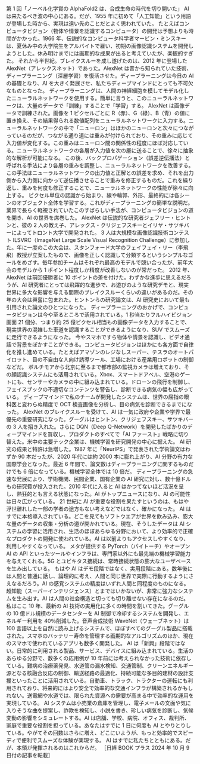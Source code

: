 ###

第 1 回「ノーベル化学賞の AlphaFold2 は、合成生命の時代を切り開いた」
AI は来たるべき波の中心にある。だが、1955 年に初めて「人工知能」という用語が登場した時から、実現は遠い先のことだとよく思われていた。
たとえばコンピュータビジョン（物体や情景を認識するコンピュータ）の開発は予想よりも時間がかかった。1966 年、伝説的なコンピュータ科学者マービン・ミンスキーは、夏休み中の大学院生をアルバイトで雇い、初期の画像認識システムを開発しようとした。休み明けまでには画期的な成果が出ると考えていたが、楽観的すぎた。
それから半世紀。ブレイクスルーを成し遂げたのは、2012 年に登場した AlexNet（アレックスネット）であった。AlexNet は昔から知られていた技術、ディープラーニング（深層学習）を復活させた。ディープラーニングは今日の AI の基礎となり、AI を大きく発展させ、私たちディープマインドにとっても不可欠なものとなった。
ディープラーニングは、人間の神経細胞を模してモデル化したニューラルネットワークを使用する。簡単に言うと、このニューラルネットワークは、大量のデータで「訓練」することで「学習」する。
AlexNet は画像データで訓練された。画像を 1 ピクセルごとに R（赤）、G（緑）、B（青）の値に置き換え、その結果得られる数値配列をニューラルネットワークに入力する。ニューラルネットワークの中で「ニューロン」はほかのニューロンと次々につながっているのだが、つながる通り道には重みが付けられており、その重みに応じて入力値が変化する。この重みはニューロン間の関係性の程度にほぼ対応している。ニューラルネットワークの各層が入力値を次の層に送ることで、徐々に抽象的な解析が可能になる。
この後、バックプロパゲーション（誤差逆伝播法）と呼ばれる手法により各層の重みを調整し、ニューラルネットワークを改善する。この手法はニューラルネットワークの出力値と正解との誤差を求め、それを出力側から入力側に向かって逆伝播させることで重みを修正するものだ。これを繰り返し、重みを何度も修正することで、ニューラルネットワークの性能が徐々に向上する。
ピクセル単位の認識から始まり、線や輪郭、外形、最終的には各シーンのオブジェクト全体を学習する。これがディープラーニングの簡単な説明だ。業界で長らく軽視されていたこのすばらしい手法が、コンピュータビジョンの道を開き、AI の世界を席巻した。
AlexNet は伝説的な研究者ジェフリー・ヒントンと、彼の 2 人の教え子、アレックス・クリジェフスキーとイリヤ・サツキバーによってトロント大学で開発された。
3 人は大規模な画像認識技術コンテスト ILSVRC（ImageNet Large Scale Visual Recognition Challenge）に参加した。年に一度のこの大会は、スタンフォード大学のフェイフェイ・リー（李飛飛）教授が立案したもので、画像を正しく認識して分類するというシンプルなゴールをめざす。毎年参加チームはそれぞれ最高のモデルで競い合ったが、前年大会のモデルから 1 ポイント程度しか精度が改善しないのが常だった。
2012 年、AlexNet は前回優勝者に 10 ポイントの差を付けた。わずかな進歩に思えるだろうが、AI 研究者にとっては飛躍的な進歩で、お遊びのような研究デモと、現実世界に多大な影響を与える間際のブレイクスルーくらいの違いがあるのだ。その年の大会は興奮に包まれた。ヒントンらの研究論文は、AI 研究史において最も引用された論文のひとつになった。
ディープラーニングのおかげで、コンピュータビジョンは今や至るところで活用されている。1 秒当たりフルハイビジョン画面 21 個分、つまり約 25 億ピクセル相当もの画像データを入力することで、現実世界の混雑した車道を認識することができるようになり、SUV でスムーズに走行できるようになった。
今やスマホですら物体や情景を認識し、ビデオ通話で背景をぼかすことができる。コンピュータビジョンはほかにも各方面で自律化を推し進めている。たとえばアマゾンのレジなしスーパー、テスラのオートパイロット、目の不自由な人向け誘導ツール、工場における産業用ロボットの制御などだ。
ボルチモアから北京に至るまで都市部の監視カメラは増えており、その顔認識システムにも活用されている。Xbox、スマートドアベル、空港のゲートにも、センサーやカメラの中に組み込まれている。ドローンの飛行を制御し、フェイスブックの不適切なコンテンツを警告し、診断できる病気の幅も広がっている。
ディープマインドで私のチームが開発したシステムは、世界の屈指の眼科医と変わらぬ精度で OCT 検査画像を分析し、目の病気を診断できるまでになった。
AlexNet のブレイクスルーを受けて、AI は一気に政府や企業や学界で最優先の重要研究になった。グーグルはヒントン、クリジェフスキー、サツキバーの 3 人を招き入れた。さらに DQN（Deep Q-Network）を開発したばかりのディープマインドを買収し、プロダクトのすべてで「AI ファースト」戦略に切り替えた。米中の主要テック企業は、機械学習を研究開発の中心に据えた。
AI 研究の成果と特許は急増した。1987 年に「NeurIPS」で発表された学術論文はわずか 90 本だったが、2020 年代には約 2000 本に膨れ上がり、AI 分野の有力な国際学会となった。最近 6 年間で、論文数はディープラーニングに関するものだけでも 6 倍になっている。機械学習全体では 10 倍だ。
ディープラーニングの急速な発展により、学術機関、民間企業、国有企業の AI 研究に対し、数十億ドルもの研究費が投入された。2010 年代に入ると AI はかつてないほど活況を呈し、熱狂的とも言える状態になった。AI がトップニュースになり、AI の可能性は日々広がっている。
21 世紀に AI が重要な役割を果たすというのは、もはや浮世離れした一部の学者の途方もない考えなどではなく、確かになった。
AI はすでに本格導入されている。どこを見てもソフトウエアが世界を飲み込み、膨大な量のデータの収集・分析の道が開かれている。現在、そうしたデータは AI システムの学習に活用され、生活のほぼあらゆる分野において、より効率的で正確なプロダクトの開発に使われている。AI は以前よりもアクセスしやすくなり、利用しやすくなっている。
メタが提供する PyTorch（パイトーチ）やオープン AI の API といったツールやインフラは、専門家以外にも最先端の機械学習能力を与えてくれる。5G とユビキタス接続は、常時接続状態の膨大なユーザベースを生み出している。
もはや AI はデモ段階ではなく、実用段階にある。数年後には人間と普通に話し、論理的に考え、人間と同じ世界で実際に行動するようにさえなるだろう。AI の感覚システムの精度はいずれ人間と同程度のものになる。超知能（スーパーインテリジェンス）とまではいかないが、非常に強力なシステムを生み出す。AI は人間の社会構造と切っても切り離せない存在になるのだ。
私はここ 10 年、最新の AI 技術の実用化に多くの時間を割いてきた。グーグルの 10 億ドル規模のデータセンターを AI 制御で冷却するシステムを開発し、エネルギー利用を 40％削減した。音声合成技術 WaveNet（ウェーブネット）は 100 言語以上を自然に読み上げるシステムで、ほぼすべてのグーグル製品に搭載された。スマホのバッテリー寿命を管理する画期的なアルゴリズムのほか、現在のスマホで使われているアプリも数多く開発した。
AI は「新興」段階ではない。日常的に利用される製品、サービス、デバイスに組み込まれている。生活のあらゆる分野で、数多くの応用例が 10 年前には考えられなかった技術に依存している。難病の治療薬発見、水道管の漏水検知、交通管制、クリーンエネルギー源となる核融合反応の制御、輸送経路の最適化、持続可能な多目的建材の設計支援といったことに活用されている。自動車、トラック、トラクターの運転にも利用されており、将来的にはより安全で効率的な交通インフラが構築されるかもしれない。送電網や水道では、限られた資源への需要が高まる中で効率的な運用を実現している。
AI システムは小売業の倉庫を管理し、電子メールの文面や気に入りそうな曲を提案し、詐欺を検知し、小説を書き、珍しい病気を診断し、気候変動の影響をシミュレートする。AI は店舗、学校、病院、オフィス、裁判所、家庭で重要な役割を担っている。あなたはすでに 1 日に何度も AI とやりとりしている。やがてその回数はさらに増え、どこにいようが、もっと効率的でスピーディで便利でスムーズな体験が実現する。
AI はすでに私たちとともにある。だが、本領が発揮されるのはこれからだ。
［日経 BOOK プラス 2024 年 10 月 9 日付の記事を転載］
